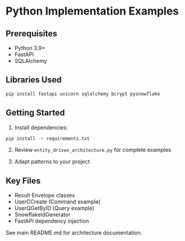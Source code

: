 # Python Implementation Examples

## Prerequisites
- Python 3.9+
- FastAPI
- SQLAlchemy

## Libraries Used
```bash
pip install fastapi uvicorn sqlalchemy bcrypt pysnowflake
```

## Getting Started

1. Install dependencies:
```bash
pip install -r requirements.txt
```

2. Review `entity_driven_architecture.py` for complete examples

3. Adapt patterns to your project

## Key Files
- Result Envelope classes
- UserCCreate (Command example)
- UserQGetByID (Query example)
- SnowflakeIdGenerator
- FastAPI dependency injection

See main README.md for architecture documentation.